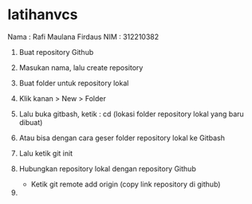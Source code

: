 # latihanvcs
Nama : Rafi Maulana Firdaus
NIM : 312210382

1. Buat repository Github

2. Masukan nama, lalu create repository


3. Buat folder untuk repository lokal

4. Klik kanan > New > Folder

5. Lalu buka gitbash, ketik : cd (lokasi folder repository lokal yang baru dibuat)

6. Atau bisa dengan cara geser folder repository lokal ke Gitbash

7. Lalu ketik git init

8. Hubungkan repository lokal dengan repository Github
    - Ketik git remote add origin (copy link repository di github)

9.  


